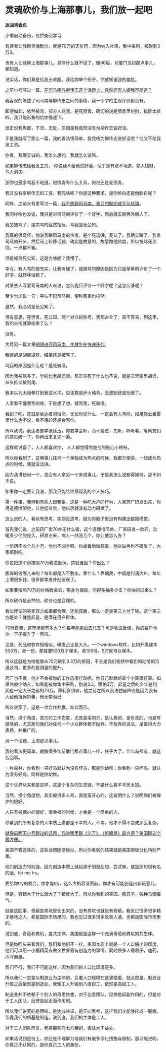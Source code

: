 # 灵魂砍价与上海那事儿，我们放一起吧

[**返回列表页**](/gzh/记忆承载)

小懒自动备份，仅供查阅学习

有读者让我聊灵魂砍价，就是70万的天价药，因为纳入社保，集中采购，被砍到3万3。  

  

也有人让我聊上海那事儿，具体什么就不说了，像80后，对厦门当初那点事儿，都知道。

  

说实话，你们真是给我出难题。我给你举个例子，你就知道我的尴尬。

  

之前小号写过一篇，[在司马南与柳传志这个话题上，竟然还有人嫌我不厚道？](http://mp.weixin.qq.com/s?__biz=MzU3NDc5Nzc0NQ==&mid=2247509925&idx=1&sn=863d8b8da44279b1f2b3e8ac3e50a357&chksm=fd2e057bca598c6d5f1761730afa3d9705779c4aa279cfdb8388851d652a1ce14a8414384229&scene=21#wechat_redirect)  

  

我客观的陈述了司马南与柳传志之间的事情，我一个字的主观评价都没有。  

  

即便如此，依然被骂，部分人骂我，是死愤青，确切的说是愤青里的狗，措辞太难听，我只能形象的给你描述下。

  

反正说我卑鄙，下流，无耻，原因是我竟然没有为柳传志说好话。  

  

于是我就写了那么一篇，我的看法很简单，我凭啥为柳传志说好话呢？他又不给我发工资。  

  

你看，我很实诚的。我怎么想的，我就怎么说嘛。

  

如果柳传志给我发工资， 你说我不给他说好话，似乎是有点不地道，拿人钱财，与人消灾。

  

那你也最多骂我不地道，跟愤青有什么关系，何况还是死愤青。

  

我又没有拿柳传志的工资，我凭啥呢？你提这种要求，是你脸白还是他脸白呢？  

  

同样，之前大号里写过一篇，[我不想聊司马南，我只想聊郎咸平与慈禧](http://mp.weixin.qq.com/s?__biz=MzU0MjYwNDU2Mw==&mid=2247502704&idx=2&sn=3b161438986c61731d925f093fecd2a7&chksm=fb1aa70ccc6d2e1a51c66fcd7cb36209d66673564fdc0f9ef7d0b3e7b26d55ed63ef3a2b3d95&scene=21#wechat_redirect)。  

  

我同样啥也没说，我只是对司马南评价了一个好字，然后就去聊另外俩人了。  

  

我又被骂了，这次骂的截然相反，骂我是死公知。  

  

我真的很奇怪，你说我蹭司马南的热度，是个死流氓，我认了。我确实蹭了，我拿司马南开头，然后马上转移话题，确实是故意的，故意蹭他热度，所以被骂死流氓，一点都不冤。

  

但是被骂死公知，这是为啥呢？我懵了。

  

幸亏，有人骂的很充实，让我听懂了，我挨骂的原因是因为只是草草的评价了一个好字，就转移话题了。

  

对某些人深爱司马南的人来说，怎么能只评价一个好字呢？这怎么够呢？  

  

至少也加说一句：平生不识司马南，便称网民也枉然。

  

显然，我必须是死公知了。

  

很有意思，死愤青，死公知，两个对立的称号，我都占全了，真不容易，到这里，我的头衔就算结束了么？  

  

没有。

  

大号另一篇文章[胡锡进评司马南，牛就牛在快速迭代](http://mp.weixin.qq.com/s?__biz=MzU0MjYwNDU2Mw==&mid=2247502672&idx=1&sn=1219218c412418a85a82f84aee456dac&chksm=fb1aa72ccc6d2e3a9a2c242c7d616a0953efc8db4f21a3a22584cc04603da08b29687ca04568&scene=21#wechat_redirect)。

  

我聊的是胡锡进呀，结果还是被骂了。

  

骂我的原因是什么呢？是死骑墙。

  

因为我被骂多了，学的比老胡还滑，反正咬死了什么也不说，就是云里雾里胡诌，从头扯淡扯到尾。

  

我本以为太极拳打到我这水平，应该算是炉火纯青，没想到还是玩砸了。

  

人家看不懂我写的啥，于是想了想，就骂我，死骑墙。

  

看到了吧，这就是表达者的宿命。无论你说什么，一定会有人骂你，如果你云里雾里什么也不说，看不懂的还是会骂你。

  

所以我说，表达者要学张廷玉，你要学会听，而不是说，先听，听听看，等网友们的意见统一了，你再出来复述一遍。

  

这样就讨喜了，人人都喜欢你， 人人都觉得你是他的贴心小棉袄。

  

所以你看到了，这俩事儿任何一个单独成为热点的时候，我都方便讲，一起成为热点的时候，我就没法讲。  

  

因为我讲任何一个，总会有人拿另一个来说事儿，于是我怎么说都得挨骂，那不如不说。  

  

如果你一定要让我说，那我只能给你展现我的个人技巧。

  

第一件事，我听到有些人跟我讲，这是一种吃大户的行为，人家药厂研发出来，你用道德绑架他，让他低价卖，他以后就没有动力研发了。

  

这么说的人，看似有思考，实则没思考，因为你脑子里没有构建出数据模型。

  

首先我们说，之前药厂卖70并无什么错，这个道理很简单，厂家研发一款药，动辄多少亿的投入，研发出来，病人一共没几个，你让他怎么办？

  

一份药不收个几十万，他也不回本呀。你逼着他做慈善，他以后再也不研发了，大家都别吃。

  

你说把这个药按照70万收进医保，这钱谁出？你出么？  

  

医保的钱哪儿来的？每年都是入不敷出，靠什么？靠烟民，中烟是利润大户，每年上缴很多钱，很多都拿去补贴医保了。  

  

如果要按照70万的价格收进去，那身为烟民，你得多抽多少支？你抽的过来么？  

  

所以砍价是必然的，砍价也是合理的。  

  

看似悖论的买卖双方如果都合理，还能双赢，那么一定是第三方付了钱。这个第三方是谁？就是起量，是潜在用户群体。

  

70万自费，这市场能有多大？你每年能卖出去几支？可是收进医保，你的客户也许一下子提升了一百倍。  

  

注意，药品和软件很相似，研发占比是大头。一个windows软件，比如开发成本500万，卖一份，那就要500万才保本，卖100份，5万就可以保本。  

  

所以这就是为啥能够从70万砍到3.3万的原因，不全是我们视频中看到的动情的沟通谈判，更多的是销量的提升。  

  

药厂也不傻，他才不会被你的工作态度打动呢，他自己默默的拿个小算盘在算。如果你被你纳入，如果能被你集中采购，别说3.3，哪怕3万，起量之后的全年总利润也一定大于之前的70万。薄利多销嘛，他之前之所以没法独自降价是因为没有人给他担保销量，他无奈而已

  

所以说穿了，这是一次合作共赢，如此而已。

  

当然，换个角度，双方的工作态度，尤其是采购方，是认真的，是负责的，也是有感情的，尤其那句我们对任何一个小众群体都不抛弃，不放弃的说法，是值得大力表扬，并推广的。

  

另一个话题，上海那点事儿。  

  

我的看法更简单，就像很多年前厦门那点事儿一样，林子大了，什么鸟都有，就这么回事。

  

一片森林，你看到一只好鸟就认为没有坏鸟，那是你幼稚；你看到一只坏鸟，就认为没有好鸟，同样是你幼稚。  

  

这个世界从来都是这样，这是个复杂的生态链，不是什么喜羊羊灰太狼。  

  

当然，换个角度想，其实被很多人骂，我是蛮开心的，这说明什么？说明你们被保护的很好。  

  

人只有被保护的很好，很幸福的时候，才会是一个简单的人。  

  

你看到的所有复杂的人本质上讲都是不幸的人，不幸，他才不得不变成那么复杂。

  

[就像前两天小号聊过的话题，我说哪里聊《亿万》，《纸牌屋》最方便？美国聊这个最方便。](http://mp.weixin.qq.com/s?__biz=MzU3NDc5Nzc0NQ==&mid=2247510242&idx=2&sn=9a4f5a49347fdc60fdda4e9b7c0f110a&chksm=fd2e0a3cca59832ad66ea7f725e861d8b34239a77fb39564e52b4ac7a7d2c5b7c778a9179b53&scene=21#wechat_redirect)  

  

美国不管这些的，这些话题随便你扯，所以你看到的结果就是美国两极分化特别严重。  

  

他们创造力特别强，因为创造本质上就起源于胡思乱想，尝试嘛，就是那句很有名的话，let me try。

  

要给你try的机会，你才能try，这么大的容错面前，你才有可能创造出新玩意儿。

  

但是，容错大了什么就大了？错就大了。所以你看到的美国，瘾君子，各种乌烟瘴气。  

  

就是这回事，奇葩是粪坑里长出来的，没有粪坑也就没有奇葩。我见过很多很多精才绝艳之人，都是国际市场里的，我也见过很多很多败类人渣，也都是国际市场里的。

  

说到底，奇葩和粪坑，是共生体，美国就是这样一个充满奇葩和粪坑的共生体。

  

但是你回头来看我们，我们和他们不一样。美国本质上就是一个人口缩小的印度，他们可以用一小撮精英去做全世界最有创造力的事情，同时很多人瘾君子，嗑药，浑浑噩噩。  

  

我们不行，我们不可能这样，因为我们的人口比印度还多。

  

所以我们一定是以制造业为主体的，只要人口规模在这里摆着，就必然是。制造业升级之后依然是制造业，就像工人升级到八级钳工，依然是高级工人。

  

制造业并不依赖于个别人的奇思妙想，对于创意团队，纪律是起副作用的，但是对于工人团队，纪律是起正面作用的。  

  

所以我们讲究的是团结，是达成共识，是正向思考，这样我们才能够拧成一股绳，毕竟我们的根基是制造，说到底，我们的主体是工人。  

  

对于工人团队而言，老美那些乌七八糟的，害处大于益处。  

  

如果话说到这份上，你还是不理解为啥我们有很多净化措施与限制，那只能说明，你真正不认同的，是你自己工人的身份。

